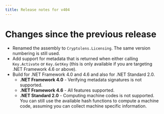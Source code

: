 ```yaml
---
title: Release notes for v404
---
```


# Changes since the previous release

* Renamed the assembly to `Cryptolens.Licensing`. The same version numbering is still used.
* Add support for metadata that is returned when either calling `Key.Activate` or `Key.GetKey` (this is only available if you are targeting .NET Framework 4.6 or above).
* Build for .NET Framework 4.0 and 4.6 and also for .NET Standard 2.0.
    * **.NET Framework 4.0** - Verifying metadata signatures is not supported.
    * **.NET Framework 4.6** - All features supported.
    * **.NET Standard 2.0** - Computing machine codes is not supported. You can still use the available hash functions to compute a machine code, assuming you can collect machine specific information.